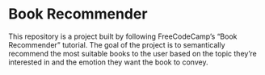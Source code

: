 # Book Recommender
This repository is a project built by following FreeCodeCamp’s “Book Recommender” tutorial. The goal of the project is to semantically recommend the most suitable books to the user based on the topic they’re interested in and the emotion they want the book to convey. 